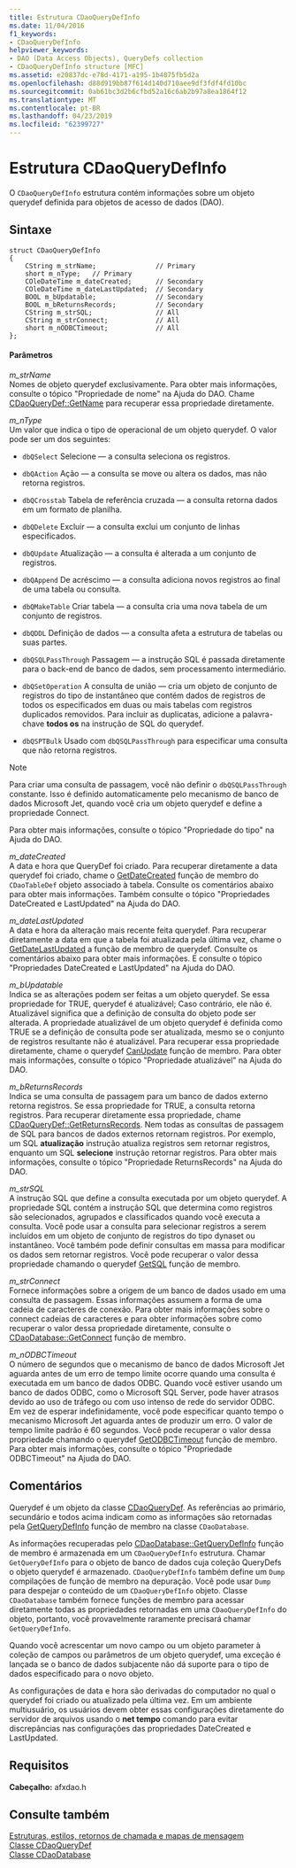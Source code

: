 ```yaml
---
title: Estrutura CDaoQueryDefInfo
ms.date: 11/04/2016
f1_keywords:
- CDaoQueryDefInfo
helpviewer_keywords:
- DAO (Data Access Objects), QueryDefs collection
- CDaoQueryDefInfo structure [MFC]
ms.assetid: e20837dc-e78d-4171-a195-1b4075fb5d2a
ms.openlocfilehash: d88d919bb87f614d140d710aee9df3fdf4fd10bc
ms.sourcegitcommit: 0ab61bc3d2b6cfbd52a16c6ab2b97a8ea1864f12
ms.translationtype: MT
ms.contentlocale: pt-BR
ms.lasthandoff: 04/23/2019
ms.locfileid: "62399727"
---
```

# <a name="cdaoquerydefinfo-structure"></a>Estrutura CDaoQueryDefInfo

O `CDaoQueryDefInfo` estrutura contém informações sobre um objeto querydef definida para objetos de acesso de dados (DAO).

## <a name="syntax"></a>Sintaxe

```
struct CDaoQueryDefInfo
{
    CString m_strName;               // Primary
    short m_nType;   // Primary
    COleDateTime m_dateCreated;      // Secondary
    COleDateTime m_dateLastUpdated;  // Secondary
    BOOL m_bUpdatable;               // Secondary
    BOOL m_bReturnsRecords;          // Secondary
    CString m_strSQL;                // All
    CString m_strConnect;            // All
    short m_nODBCTimeout;            // All
};
```

#### <a name="parameters"></a>Parâmetros

*m_strName*<br/>
Nomes de objeto querydef exclusivamente. Para obter mais informações, consulte o tópico "Propriedade de nome" na Ajuda do DAO. Chame [CDaoQueryDef::GetName](../../mfc/reference/cdaoquerydef-class.md#getname) para recuperar essa propriedade diretamente.

*m_nType*<br/>
Um valor que indica o tipo de operacional de um objeto querydef. O valor pode ser um dos seguintes:

- `dbQSelect` Selecione — a consulta seleciona os registros.

- `dbQAction` Ação — a consulta se move ou altera os dados, mas não retorna registros.

- `dbQCrosstab` Tabela de referência cruzada — a consulta retorna dados em um formato de planilha.

- `dbQDelete` Excluir — a consulta exclui um conjunto de linhas especificados.

- `dbQUpdate` Atualização — a consulta é alterada a um conjunto de registros.

- `dbQAppend` De acréscimo — a consulta adiciona novos registros ao final de uma tabela ou consulta.

- `dbQMakeTable` Criar tabela — a consulta cria uma nova tabela de um conjunto de registros.

- `dbQDDL` Definição de dados — a consulta afeta a estrutura de tabelas ou suas partes.

- `dbQSQLPassThrough` Passagem — a instrução SQL é passada diretamente para o back-end de banco de dados, sem processamento intermediário.

- `dbQSetOperation` A consulta de união — cria um objeto de conjunto de registros do tipo de instantâneo que contém dados de registros de todos os especificados em duas ou mais tabelas com registros duplicados removidos. Para incluir as duplicatas, adicione a palavra-chave **todos os** na instrução de SQL do querydef.

- `dbQSPTBulk` Usado com `dbQSQLPassThrough` para especificar uma consulta que não retorna registros.

> [!NOTE]
>  Para criar uma consulta de passagem, você não definir o `dbQSQLPassThrough` constante. Isso é definido automaticamente pelo mecanismo de banco de dados Microsoft Jet, quando você cria um objeto querydef e define a propriedade Connect.

Para obter mais informações, consulte o tópico "Propriedade do tipo" na Ajuda do DAO.

*m_dateCreated*<br/>
A data e hora que QueryDef foi criado. Para recuperar diretamente a data querydef foi criado, chame o [GetDateCreated](../../mfc/reference/cdaotabledef-class.md#getdatecreated) função de membro do `CDaoTableDef` objeto associado à tabela. Consulte os comentários abaixo para obter mais informações. Também consulte o tópico "Propriedades DateCreated e LastUpdated" na Ajuda do DAO.

*m_dateLastUpdated*<br/>
A data e hora da alteração mais recente feita querydef. Para recuperar diretamente a data em que a tabela foi atualizada pela última vez, chame o [GetDateLastUpdated](../../mfc/reference/cdaoquerydef-class.md#getdatelastupdated) a função de membro de querydef. Consulte os comentários abaixo para obter mais informações. E consulte o tópico "Propriedades DateCreated e LastUpdated" na Ajuda do DAO.

*m_bUpdatable*<br/>
Indica se as alterações podem ser feitas a um objeto querydef. Se essa propriedade for TRUE, querydef é atualizável; Caso contrário, ele não é. Atualizável significa que a definição de consulta do objeto pode ser alterada. A propriedade atualizável de um objeto querydef é definida como TRUE se a definição de consulta pode ser atualizada, mesmo se o conjunto de registros resultante não é atualizável. Para recuperar essa propriedade diretamente, chame o querydef [CanUpdate](../../mfc/reference/cdaoquerydef-class.md#canupdate) função de membro. Para obter mais informações, consulte o tópico "Propriedade atualizável" na Ajuda do DAO.

*m_bReturnsRecords*<br/>
Indica se uma consulta de passagem para um banco de dados externo retorna registros. Se essa propriedade for TRUE, a consulta retorna registros. Para recuperar diretamente essa propriedade, chame [CDaoQueryDef::GetReturnsRecords](../../mfc/reference/cdaoquerydef-class.md#getreturnsrecords). Nem todas as consultas de passagem de SQL para bancos de dados externos retornam registros. Por exemplo, um SQL **atualização** instrução atualiza registros sem retornar registros, enquanto um SQL **selecione** instrução retornar registros. Para obter mais informações, consulte o tópico "Propriedade ReturnsRecords" na Ajuda do DAO.

*m_strSQL*<br/>
A instrução SQL que define a consulta executada por um objeto querydef. A propriedade SQL contém a instrução SQL que determina como registros são selecionados, agrupados e classificados quando você executa a consulta. Você pode usar a consulta para selecionar registros a serem incluídos em um objeto de conjunto de registros do tipo dynaset ou instantâneo. Você também pode definir consultas em massa para modificar os dados sem retornar registros. Você pode recuperar o valor dessa propriedade chamando o querydef [GetSQL](../../mfc/reference/cdaoquerydef-class.md#getsql) função de membro.

*m_strConnect*<br/>
Fornece informações sobre a origem de um banco de dados usado em uma consulta de passagem. Essas informações assumem a forma de uma cadeia de caracteres de conexão. Para obter mais informações sobre o connect cadeias de caracteres e para obter informações sobre como recuperar o valor dessa propriedade diretamente, consulte o [CDaoDatabase::GetConnect](../../mfc/reference/cdaodatabase-class.md#getconnect) função de membro.

*m_nODBCTimeout*<br/>
O número de segundos que o mecanismo de banco de dados Microsoft Jet aguarda antes de um erro de tempo limite ocorre quando uma consulta é executada em um banco de dados ODBC. Quando você estiver usando um banco de dados ODBC, como o Microsoft SQL Server, pode haver atrasos devido ao uso de tráfego ou com uso intenso de rede do servidor ODBC. Em vez de esperar indefinidamente, você pode especificar quanto tempo o mecanismo Microsoft Jet aguarda antes de produzir um erro. O valor de tempo limite padrão é 60 segundos. Você pode recuperar o valor dessa propriedade chamando o querydef [GetODBCTimeout](../../mfc/reference/cdaoquerydef-class.md#getodbctimeout) função de membro. Para obter mais informações, consulte o tópico "Propriedade ODBCTimeout" na Ajuda do DAO.

## <a name="remarks"></a>Comentários

Querydef é um objeto da classe [CDaoQueryDef](../../mfc/reference/cdaoquerydef-class.md). As referências ao primário, secundário e todos acima indicam como as informações são retornadas pela [GetQueryDefInfo](../../mfc/reference/cdaodatabase-class.md#getquerydefinfo) função de membro na classe `CDaoDatabase`.

As informações recuperadas pelo [CDaoDatabase::GetQueryDefInfo](../../mfc/reference/cdaodatabase-class.md#getquerydefinfo) função de membro é armazenada em um `CDaoQueryDefInfo` estrutura. Chamar `GetQueryDefInfo` para o objeto de banco de dados cuja coleção QueryDefs o objeto querydef é armazenado. `CDaoQueryDefInfo` também define um `Dump` compilações de função de membro na depuração. Você pode usar `Dump` para despejar o conteúdo de um `CDaoQueryDefInfo` objeto. Classe `CDaoDatabase` também fornece funções de membro para acessar diretamente todas as propriedades retornadas em uma `CDaoQueryDefInfo` do objeto, portanto, você provavelmente raramente precisará chamar `GetQueryDefInfo`.

Quando você acrescentar um novo campo ou um objeto parameter à coleção de campos ou parâmetros de um objeto querydef, uma exceção é lançada se o banco de dados subjacente não dá suporte para o tipo de dados especificado para o novo objeto.

As configurações de data e hora são derivadas do computador no qual o querydef foi criado ou atualizado pela última vez. Em um ambiente multiusuário, os usuários devem obter essas configurações diretamente do servidor de arquivos usando o **net tempo** comando para evitar discrepâncias nas configurações das propriedades DateCreated e LastUpdated.

## <a name="requirements"></a>Requisitos

**Cabeçalho:** afxdao.h

## <a name="see-also"></a>Consulte também

[Estruturas, estilos, retornos de chamada e mapas de mensagem](../../mfc/reference/structures-styles-callbacks-and-message-maps.md)<br/>
[Classe CDaoQueryDef](../../mfc/reference/cdaoquerydef-class.md)<br/>
[Classe CDaoDatabase](../../mfc/reference/cdaodatabase-class.md)
